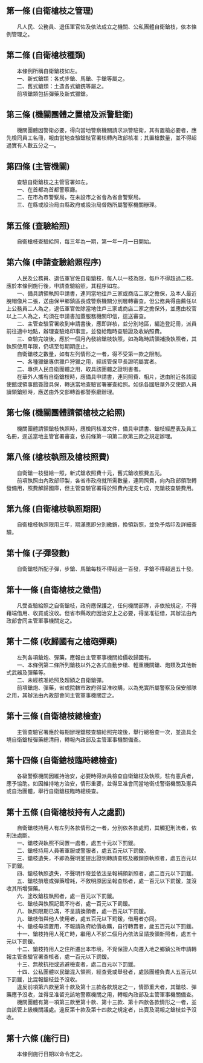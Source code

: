 第一條 (自衛槍枝之管理)
-----------------------
　　凡人民、公務員、退伍軍官佐及依法成立之機關、公私團體自衛鎗枝，依本條例管理之。  


第二條 (自衛槍枝種類)
---------------------
　　本條例所稱自衛鎗枝如左。  
　　一、新式鎗類：各式步鎗、馬鎗、手鎗等屬之。  
　　二、舊式鎗類：土造各式鎗銃等屬之。  
　　前項鎗類包括彈藥及新式獵鎗。  


第三條 (機關團體之置槍及派警駐衛)
---------------------------------
　　機關團體因警衛必要，得向當地警察機關請求派警駐衛，其有置槍必要者，應先檢同員工名冊，報由當地查驗鎗枝官署核轉內政部核准；其置槍數量，並不得超過實有人數五分之一。  


第四條 (主管機關)
-----------------
　　查驗自衛鎗枝之主管官署如左。  
　　一、在首都為首都警察廳。  
　　二、在市為市警察局，在未設市之省會為省會警察局。  
　　三、在縣或設治局由縣政府或設治局督飭所屬警察機關辦理。  


第五條 (查驗給照)
-----------------
　　自衛槍枝查驗給照，每三年為一期，第一年一月一日開始。  


第六條 (申請查驗給照程序)
-------------------------
　　人民及公務員、退伍軍官佐自衛鎗枝，每人以一枝為限，每戶不得超過二枝。應於本條例施行後，申請查驗給照，其程序如左。  
　　一、備具請領執照申請書，連同當地往戶三家或商店二家之擔保，及本人最近脫帽像片二張，送由保甲鄉鎮區長或警察機關分別層轉審查。但公務員得由薦任以上公務員二人為之，退伍軍官佐除當地住戶三家或商店二家之擔保外，並應由校官以上二人為之，均須在申請書加蓋服務機關印信，逕送審查。  
　　二、主管查驗官署收到申請書後，應即詳核，並分別地區，編造登記冊，派員前往適中地點，辦理查驗烙印事宜，並發給臨時查驗證及收納照費。  
　　三、查驗完竣後，應於一個月內發給鎗枝執照，如為臨時請領補換執照者，其執照使用年限，仍填至每期期底止。  
　　自衛鎗枝之數量，如有左列情形之一者，得不受第一款之限制。  
　　一、各種獵鎗專供獵戶狩獵之用，經該管保甲長證明屬實者。  
　　二、專供人民自衛團體之用，取具該團體之證明書者。  
　　在華外人攜有自衛鎗枝時，應備具申請書，連同照費、相片，送由附近各該國使館或領事館簽證具保，轉送當地查驗官署審查給照。如係各國駐華外交使節人員讀領鎗照時，應送由外交部轉首都警察廳辦理。  


第七條 (機關團體請領槍枝之給照)
-------------------------------
　　機關團體請領鎗枝執照時，應檢同核准文件，備具申請書、鎗枝經歷表及員工名冊，逕送當地主管官署審查，依前條第一項第二款第三款之規定辦理。  


第八條 (槍枝執照及槍枝照費)
---------------------------
　　自衛鎗一枝發給一照，新式鎗收照費十元，舊式鎗收照費五元。  
　　前項執照由內政部印製，各省市政府就所需數量，連同照費，向內政部領取轉發備用，照費解歸國庫，但主管查驗官署得於照費內提支七成，充鎗枝查驗費用。  


第九條 (自衛槍枝執照期限)
-------------------------
　　自衛槍枝執照限用三年，期滿應即分別繳銷，換領新照，並免予烙印及詳細查驗。  


第十條 (子彈發數)
-----------------
　　自衛鎗枝所配子彈，步鎗、馬鎗每枝不得超過一百發，手鎗不得超過五十發。  


第十一條 (自衛槍枝之徵借)
-------------------------
　　凡受查驗給照之自衛鎗枝，政府應保護之，任何機關部隊，非依按規定，不得藉端借用、收買或沒收。但省市縣政府因治安上之必要，得呈准征借，其辦法由內政部會同主管軍事機關定之。  


第十二條 (收歸國有之槍砲彈藥)
-----------------------------
　　左列各項鎗炮、彈藥，應報由主管軍事機關給價收歸國有。  
　　一、本條例第二條所列鎗枝以外之各式自動步槍、輕重機關鎗、炮類及其他新式武器及彈藥等。  
　　二、未經核准給照及超額之自衛鎗彈。  
　　前項鎗炮、彈藥，省或院轄市政府得呈准收購，以為充實所屬警察及保安部隊之用，其辦法由內政部會同主管軍事機關定之。  


第十三條 (自衛槍枝總檢查)
-------------------------
　　主管查驗官署應於每期辦理鎗枝查驗給照完竣後，舉行總檢查一次，並造具全境自衛鎗枝彈藥總清冊，轉報內政部及主管軍事機關備查。  


第十四條 (自衛鎗枝臨時總檢查)
-----------------------------
　　各級警察機關因維持治安，必要時得派員檢查自衛鎗枝及執照，駐有憲兵者，應予協助。如因維持地方治安，情形重要，並得呈准會同當地衛戍警衛機關及憲兵或自治團體，舉行自衛鎗枝臨時總檢查。  


第十五條 (自衛槍枝持有人之處罰)
-------------------------------
　　自衛鎗枝持用人有左列各款情形之一者，分別依各款處罰，其觸犯刑法者，依刑法處斷。  
　　一、鎗枝與執照不同置一處者，處五十元以下罰鍰。  
　　二、鎗枝持用人員著軍服或警服者，處五百元以下罰鍰。  
　　三、鎗枝遺失，不即為聲明並提出證明轉請查核及繳銷原執照者，處五百元以下罰鍰。  
　　四、鎗枝執照遺失，不聲明作廢並依法呈報補領新照者，處二百元以下罰鍰。  
　　五、鎗枝損壞或彈藥增耗，不敘明原因呈報查核者，處一百元以下罰鍰，並沒收其所增彈藥。  
　　六、塗改鎗枝執照者，處一百元以下罰鍰。  
　　七、鎗枝與執照記載不符者，處一百元以下罰鍰。  
　　八、執照限期已滿，不呈請換領者，處一百元以下罰鍰。  
　　九、鎗枝借與他人使用者，處五百元以下罰鍰，借用者亦同。  
　　十、鎗枝毋須置用，不報請政府給價收購，自行轉賣者，歲五百元以下罰鍰。  
　　十一、鎗枝持用人死亡時，繼用人不於二個月內依法呈請換領新照者，處五十元以下罰鍰。  
　　十二、鎗枝持用人之住所遷出本市境，不覓保證人向遷入地之鄉鎮公所申請轉報主管查驗官署查核者，處一百元以下罰鍰。  
　　十三、無故抗拒或逃避檢查者，處二百元以下罰鍰。  
　　十四、公私團體以民鎗混入領照，經查覺或舉發者，處該團體負責人五百元以下罰鍰，比混報鎗枝並予沒收。  
　　違反前項第六款至第十款及第十三款各款規定之一，情節重大者，其鎗枝、彈藥應予沒收，並得呈准留充該地警察機關之用，轉報內政部及主管軍事機關備查。  
　　機關團體有第一項第三款至第十款、第十三款、第十四款各款情形之一者，並由該管上級機關議處。違反第十款及第十四款之規定者，出賣及混報之鎗枝並予沒收。  


第十六條 (施行日)
-----------------
　　本條例施行日期以命令定之。
